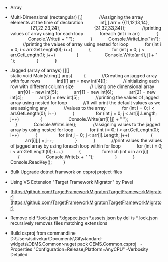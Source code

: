 - Array

- Multi-Dimensional (rectangular) [,]
             //Assigning the array elements at the time of declaration
             int[,] arr = {{11,12,13,14},
                           {21,22,23,24},
                           {31,32,33,34}};
             //printing values of array using for each loop
             foreach (int i in arr)
             {
                 Console.Write(i + " ");
             }
             Console.WriteLine("\n");
             //printing the values of array using nested for loop
             for (int i = 0; i < arr.GetLength(0); i++)
             {
                 for (int j = 0; j < arr.GetLength(1); j++)
                 {
                     Console.Write(arr[i, j] + " ");
                 }
             }
             
- Jagged (array of arrays) [][]  
    static void Main(string[] args)
         {
             //Creating an jagged array with four rows
             int[][] arr = new int[4][];
             //Initializing each row with different column size
             // Uisng one dimensional array
             arr[0] = new int[5];
             arr[1] = new int[6];
             arr[2] = new int[4];
             arr[3] = new int[5];
             //printing the values of jagged array using nested for loop
             //It will print the default values as we are assigning any
             //values to the array
             for (int i = 0; i < arr.GetLength(0); i++)
             {
                 for (int j = 0; j < arr[i].Length; j++)
                 {
                     Console.Write(arr[i][j] + " ");
                 }
             }
             Console.WriteLine();
             //assigning values to the jagged array by using nested for loop
             for (int i = 0; i < arr.GetLength(0); i++)
             {
                 for (int j = 0; j < arr[i].Length; j++)
                 {
                     arr[i][j] = j++;
                 }
             }
             //print values the values of jagged array by using foreach loop within for loop
             for (int i = 0; i < arr.GetLength(0); i++)
             {
                 foreach (int x in arr[i])
                 {
                     Console.Write(x + " ");
                 }
             }
             Console.ReadKey();
         }

- Bulk Upgrade dotnet framwork on csproj project files

- Using VS Extension "Target Framework Migrator" by Pavel
- [https://github.com/TargetFrameworkMigrator/TargetFrameworkMigrator](https://github.com/TargetFrameworkMigrator/TargetFrameworkMigrator)

- Remove old *.lock.json *.dgspec.json *.assets.json by del /s *.lock.json recursively removes files matching extensions

- Build csproj from commandline  
    D:\Users\sdivekar\Documents\Git\standard-widgets\OEMS.Common>nuget pack OEMS.Common.csproj   -Properties "Configuration=Release;Platform=AnyCPU" -Verbosity Detailed
